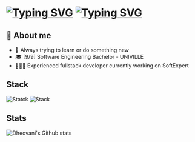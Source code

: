 # [![Typing SVG](https://readme-typing-svg.demolab.com/?lines=Hi+i'm+Dheovani!+✌️&color=FFFFFF&repeat=false)](https://git.io/typing-svg#gh-dark-mode-only) [![Typing SVG](https://readme-typing-svg.demolab.com/?lines=Hi+i'm+Dheovani!+✌️&color=000000&repeat=false)](https://git.io/typing-svg#gh-light-mode-only)

## 👊 About me
- 🧠 Always trying to learn or do something new
- 🎓 [9/9] Software Engineering Bachelor - UNIVILLE
- 👨🏻‍💻 Experienced fullstack developer currently working on SoftExpert

## Stack
![Statck](https://skillicons.dev/icons?i=c,cpp,java,spring,js,ts,python)
![Stack](https://skillicons.dev/icons?i=php,html,css,linux,postgres,docker,git)

## Stats
![Dheovani's Github stats](https://github-profile-summary-cards.vercel.app/api/cards/profile-details?username=dheovani&theme=github_dark)
